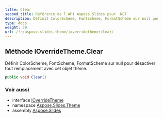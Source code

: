 ```yaml
---
title: Clear
second_title: Référence de l'API Aspose.Slides pour .NET
description: Définit ColorScheme, FontScheme, FormatScheme sur null pour désactiver tout remplacement avec cet objet thème.
type: docs
weight: 30
url: /fr/aspose.slides.theme/ioverridetheme/clear/
---
```


## Méthode IOverrideTheme.Clear

Définir ColorScheme, FontScheme, FormatScheme sur null pour désactiver tout remplacement avec cet objet thème.

```csharp
public void Clear()
```

### Voir aussi

* interface [IOverrideTheme](../../ioverridetheme)
* namespace [Aspose.Slides.Theme](../../ioverridetheme)
* assembly [Aspose.Slides](../../../)

<!-- NE PAS ÉDITER : généré par xmldocmd pour Aspose.Slides.dll -->